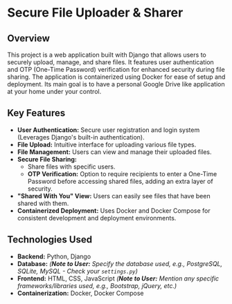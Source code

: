 # Secure File Uploader & Sharer

## Overview

This project is a web application built with Django that allows users to securely upload, manage, and share files. It features user authentication and OTP (One-Time Password) verification for enhanced security during file sharing. The application is containerized using Docker for ease of setup and deployment. Its main goal is to have a personal Google Drive like application at your home under your control. 



## Key Features

* **User Authentication:** Secure user registration and login system (Leverages Django's built-in authentication).
* **File Upload:** Intuitive interface for uploading various file types.
* **File Management:** Users can view and manage their uploaded files.
* **Secure File Sharing:**
    * Share files with specific users.
    * **OTP Verification:** Option to require recipients to enter a One-Time Password before accessing shared files, adding an extra layer of security.
* **"Shared With You" View:** Users can easily see files that have been shared with them.
* **Containerized Deployment:** Uses Docker and Docker Compose for consistent development and deployment environments.


## Technologies Used

* **Backend:** Python, Django
* **Database:** *(**Note to User:** Specify the database used, e.g., PostgreSQL, SQLite, MySQL - Check your `settings.py`)*
* **Frontend:** HTML, CSS, JavaScript *(**Note to User:** Mention any specific frameworks/libraries used, e.g., Bootstrap, jQuery, etc.)*
* **Containerization:** Docker, Docker Compose
